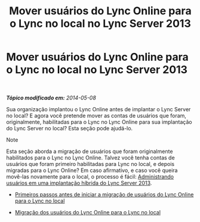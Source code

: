﻿---
title: Mover usuários do Lync Online para o Lync no local no Lync Server 2013
TOCTitle: Mover usuários do Lync Online para o Lync no local no Lync Server 2013
ms:assetid: 55733bb5-6742-4daf-8db5-1c5df86f4cea
ms:mtpsurl: https://technet.microsoft.com/pt-br/library/Dn689117(v=OCS.15)
ms:contentKeyID: 62247358
ms.date: 06/02/2017
mtps_version: v=OCS.15
ms.translationtype: HT
---

# Mover usuários do Lync Online para o Lync no local no Lync Server 2013

 

_**Tópico modificado em:** 2014-05-08_

Sua organização implantou o Lync Online antes de implantar o Lync Server no local? E agora você pretende mover as contas de usuários que foram, originalmente, habilitadas para o Lync no Lync Online para sua implantação do Lync Server no local? Esta seção pode ajudá-lo.

> [!note]  
> Esta seção aborda a migração de usuários que foram originalmente habilitados para o Lync no Lync Online. Talvez você tenha contas de usuários que foram primeiro habilitadas para Lync no local, e depois migradas para o Lync Online? Em caso afirmativo, e caso você queira movê-las novamente para o local, o processo é fácil: <a href="lync-server-2013-administering-users-in-a-hybrid-deployment.md">Administrando usuários em uma implantação híbrida do Lync Server 2013</a>.

  - [Primeiros passos antes de iniciar a migração de usuários do Lync Online para o Lync no local](lync-server-2013-first-steps-before-you-start-migrating-users-from-lync-online-to-lync-on-premises.md)

  - [Migração dos usuários do Lync Online para o Lync no local](lync-server-2013-migrating-lync-online-users-to-lync-on-premises.md)

